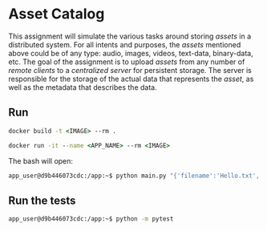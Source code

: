 # Asset Catalog

This assignment will simulate the various tasks around storing *assets* in a distributed system.
For all intents and purposes, the *assets* mentioned above could be of any type: audio, images, videos, text-data, binary-data, etc.
The goal of the assignment is to upload *assets* from any number of *remote clients* to a *centralized server* for persistent storage. The server is responsible for the storage of the actual data that represents the *asset*, as well as the metadata that describes the data.

## Run

```cmd
docker build -t <IMAGE> --rm .
```

```cmd
docker run -it --name <APP_NAME> --rm <IMAGE>
```

The bash will open:

```bash
app_user@d9b446073cdc:/app:~$ python main.py "{'filename':'Hello.txt','content':'Hello world!!'}"
```

## Run the tests

```bash
app_user@d9b446073cdc:/app:~$ python -m pytest
```
